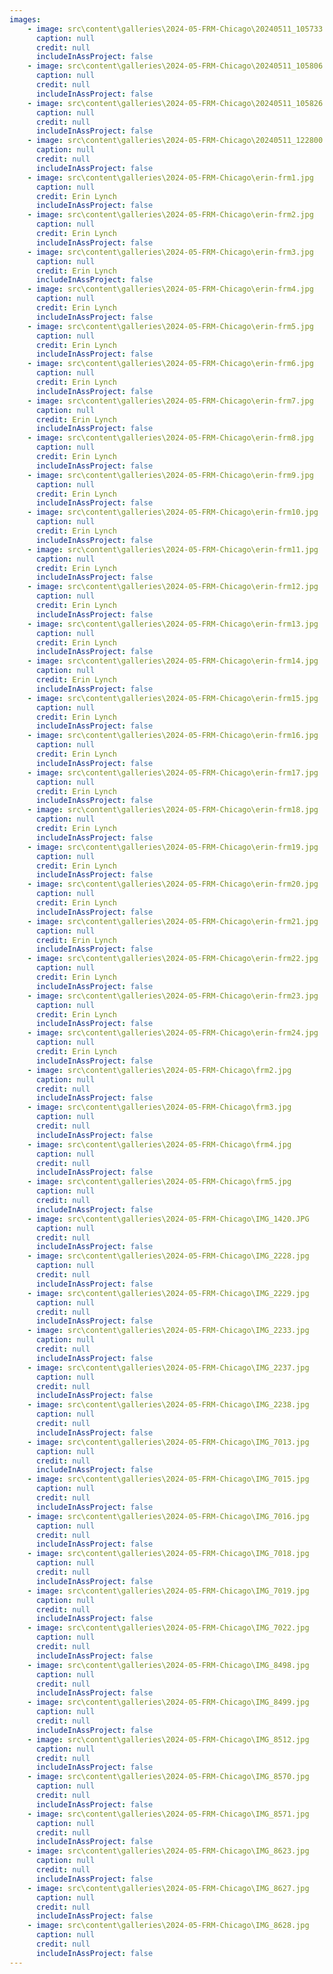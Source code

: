 ```yaml
---
images:
    - image: src\content\galleries\2024-05-FRM-Chicago\20240511_105733.jpg
      caption: null
      credit: null
      includeInAssProject: false
    - image: src\content\galleries\2024-05-FRM-Chicago\20240511_105806.jpg
      caption: null
      credit: null
      includeInAssProject: false
    - image: src\content\galleries\2024-05-FRM-Chicago\20240511_105826.jpg
      caption: null
      credit: null
      includeInAssProject: false
    - image: src\content\galleries\2024-05-FRM-Chicago\20240511_122800.jpg
      caption: null
      credit: null
      includeInAssProject: false
    - image: src\content\galleries\2024-05-FRM-Chicago\erin-frm1.jpg
      caption: null
      credit: Erin Lynch
      includeInAssProject: false
    - image: src\content\galleries\2024-05-FRM-Chicago\erin-frm2.jpg
      caption: null
      credit: Erin Lynch
      includeInAssProject: false
    - image: src\content\galleries\2024-05-FRM-Chicago\erin-frm3.jpg
      caption: null
      credit: Erin Lynch
      includeInAssProject: false
    - image: src\content\galleries\2024-05-FRM-Chicago\erin-frm4.jpg
      caption: null
      credit: Erin Lynch
      includeInAssProject: false
    - image: src\content\galleries\2024-05-FRM-Chicago\erin-frm5.jpg
      caption: null
      credit: Erin Lynch
      includeInAssProject: false
    - image: src\content\galleries\2024-05-FRM-Chicago\erin-frm6.jpg
      caption: null
      credit: Erin Lynch
      includeInAssProject: false
    - image: src\content\galleries\2024-05-FRM-Chicago\erin-frm7.jpg
      caption: null
      credit: Erin Lynch
      includeInAssProject: false
    - image: src\content\galleries\2024-05-FRM-Chicago\erin-frm8.jpg
      caption: null
      credit: Erin Lynch
      includeInAssProject: false
    - image: src\content\galleries\2024-05-FRM-Chicago\erin-frm9.jpg
      caption: null
      credit: Erin Lynch
      includeInAssProject: false
    - image: src\content\galleries\2024-05-FRM-Chicago\erin-frm10.jpg
      caption: null
      credit: Erin Lynch
      includeInAssProject: false
    - image: src\content\galleries\2024-05-FRM-Chicago\erin-frm11.jpg
      caption: null
      credit: Erin Lynch
      includeInAssProject: false
    - image: src\content\galleries\2024-05-FRM-Chicago\erin-frm12.jpg
      caption: null
      credit: Erin Lynch
      includeInAssProject: false
    - image: src\content\galleries\2024-05-FRM-Chicago\erin-frm13.jpg
      caption: null
      credit: Erin Lynch
      includeInAssProject: false
    - image: src\content\galleries\2024-05-FRM-Chicago\erin-frm14.jpg
      caption: null
      credit: Erin Lynch
      includeInAssProject: false
    - image: src\content\galleries\2024-05-FRM-Chicago\erin-frm15.jpg
      caption: null
      credit: Erin Lynch
      includeInAssProject: false
    - image: src\content\galleries\2024-05-FRM-Chicago\erin-frm16.jpg
      caption: null
      credit: Erin Lynch
      includeInAssProject: false
    - image: src\content\galleries\2024-05-FRM-Chicago\erin-frm17.jpg
      caption: null
      credit: Erin Lynch
      includeInAssProject: false
    - image: src\content\galleries\2024-05-FRM-Chicago\erin-frm18.jpg
      caption: null
      credit: Erin Lynch
      includeInAssProject: false
    - image: src\content\galleries\2024-05-FRM-Chicago\erin-frm19.jpg
      caption: null
      credit: Erin Lynch
      includeInAssProject: false
    - image: src\content\galleries\2024-05-FRM-Chicago\erin-frm20.jpg
      caption: null
      credit: Erin Lynch
      includeInAssProject: false
    - image: src\content\galleries\2024-05-FRM-Chicago\erin-frm21.jpg
      caption: null
      credit: Erin Lynch
      includeInAssProject: false
    - image: src\content\galleries\2024-05-FRM-Chicago\erin-frm22.jpg
      caption: null
      credit: Erin Lynch
      includeInAssProject: false
    - image: src\content\galleries\2024-05-FRM-Chicago\erin-frm23.jpg
      caption: null
      credit: Erin Lynch
      includeInAssProject: false
    - image: src\content\galleries\2024-05-FRM-Chicago\erin-frm24.jpg
      caption: null
      credit: Erin Lynch
      includeInAssProject: false
    - image: src\content\galleries\2024-05-FRM-Chicago\frm2.jpg
      caption: null
      credit: null
      includeInAssProject: false
    - image: src\content\galleries\2024-05-FRM-Chicago\frm3.jpg
      caption: null
      credit: null
      includeInAssProject: false
    - image: src\content\galleries\2024-05-FRM-Chicago\frm4.jpg
      caption: null
      credit: null
      includeInAssProject: false
    - image: src\content\galleries\2024-05-FRM-Chicago\frm5.jpg
      caption: null
      credit: null
      includeInAssProject: false
    - image: src\content\galleries\2024-05-FRM-Chicago\IMG_1420.JPG
      caption: null
      credit: null
      includeInAssProject: false
    - image: src\content\galleries\2024-05-FRM-Chicago\IMG_2228.jpg
      caption: null
      credit: null
      includeInAssProject: false
    - image: src\content\galleries\2024-05-FRM-Chicago\IMG_2229.jpg
      caption: null
      credit: null
      includeInAssProject: false
    - image: src\content\galleries\2024-05-FRM-Chicago\IMG_2233.jpg
      caption: null
      credit: null
      includeInAssProject: false
    - image: src\content\galleries\2024-05-FRM-Chicago\IMG_2237.jpg
      caption: null
      credit: null
      includeInAssProject: false
    - image: src\content\galleries\2024-05-FRM-Chicago\IMG_2238.jpg
      caption: null
      credit: null
      includeInAssProject: false
    - image: src\content\galleries\2024-05-FRM-Chicago\IMG_7013.jpg
      caption: null
      credit: null
      includeInAssProject: false
    - image: src\content\galleries\2024-05-FRM-Chicago\IMG_7015.jpg
      caption: null
      credit: null
      includeInAssProject: false
    - image: src\content\galleries\2024-05-FRM-Chicago\IMG_7016.jpg
      caption: null
      credit: null
      includeInAssProject: false
    - image: src\content\galleries\2024-05-FRM-Chicago\IMG_7018.jpg
      caption: null
      credit: null
      includeInAssProject: false
    - image: src\content\galleries\2024-05-FRM-Chicago\IMG_7019.jpg
      caption: null
      credit: null
      includeInAssProject: false
    - image: src\content\galleries\2024-05-FRM-Chicago\IMG_7022.jpg
      caption: null
      credit: null
      includeInAssProject: false
    - image: src\content\galleries\2024-05-FRM-Chicago\IMG_8498.jpg
      caption: null
      credit: null
      includeInAssProject: false
    - image: src\content\galleries\2024-05-FRM-Chicago\IMG_8499.jpg
      caption: null
      credit: null
      includeInAssProject: false
    - image: src\content\galleries\2024-05-FRM-Chicago\IMG_8512.jpg
      caption: null
      credit: null
      includeInAssProject: false
    - image: src\content\galleries\2024-05-FRM-Chicago\IMG_8570.jpg
      caption: null
      credit: null
      includeInAssProject: false
    - image: src\content\galleries\2024-05-FRM-Chicago\IMG_8571.jpg
      caption: null
      credit: null
      includeInAssProject: false
    - image: src\content\galleries\2024-05-FRM-Chicago\IMG_8623.jpg
      caption: null
      credit: null
      includeInAssProject: false
    - image: src\content\galleries\2024-05-FRM-Chicago\IMG_8627.jpg
      caption: null
      credit: null
      includeInAssProject: false
    - image: src\content\galleries\2024-05-FRM-Chicago\IMG_8628.jpg
      caption: null
      credit: null
      includeInAssProject: false
---
```

